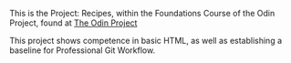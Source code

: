 This is the Project: Recipes, within the Foundations Course of the Odin Project, found at [The Odin Project](https://www.theodinproject.com)

This project shows competence in basic HTML, as well as establishing a baseline for Professional Git Workflow.